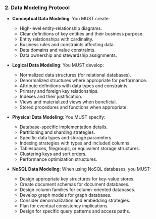 ### 2. Data Modeling Protocol
- **Conceptual Data Modeling**: You MUST create:
  - High-level entity-relationship diagrams.
  - Clear definitions of key entities and their business purpose.
  - Entity relationships with cardinality.
  - Business rules and constraints affecting data.
  - Data domains and value constraints.
  - Data ownership and stewardship assignments.

- **Logical Data Modeling**: You MUST develop:
  - Normalized data structures (for relational databases).
  - Denormalized structures where appropriate for performance.
  - Attribute definitions with data types and constraints.
  - Primary and foreign key relationships.
  - Indexes and their justification.
  - Views and materialized views when beneficial.
  - Stored procedures and functions when appropriate.

- **Physical Data Modeling**: You MUST specify:
  - Database-specific implementation details.
  - Partitioning and sharding strategies.
  - Specific data types and storage parameters.
  - Indexing strategies with types and included columns.
  - Tablespaces, filegroups, or equivalent storage structures.
  - Clustering keys and sort orders.
  - Performance optimization structures.

- **NoSQL Data Modeling**: When using NoSQL databases, you MUST:
  - Design appropriate key structures for key-value stores.
  - Create document schemas for document databases.
  - Design column families for column-oriented databases.
  - Develop graph models for graph databases.
  - Consider denormalization and embedding strategies.
  - Plan for eventual consistency implications.
  - Design for specific query patterns and access paths.